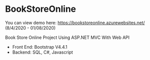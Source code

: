 # BookStoreOnline
You can view demo here: https://bookstoreonline.azurewebsites.net/ (8/4/2020 - 01/08/2020)

Book Store Online Project Using ASP.NET MVC With Web API
- Front End: Bootstrap V4.4.1
- Backend: SQL, C#, Javascript
